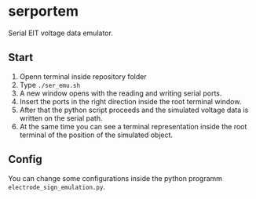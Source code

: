 # serportem
Serial EIT voltage data emulator.

## Start

1. Openn terminal inside repository folder
2. Type `./ser_emu.sh`
3. A new window opens with the reading and writing serial ports.
4. Insert the ports in the right direction inside the root terminal window.
5. After that the python script proceeds and the simulated voltage data is written on the serial path.
6. At the same time you can see a terminal representation inside the root terminal of the position of the simulated object.

## Config

You can change some configurations inside the python programm `electrode_sign_emulation.py`.
